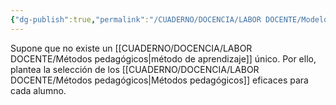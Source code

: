 ```yaml
---
{"dg-publish":true,"permalink":"/CUADERNO/DOCENCIA/LABOR DOCENTE/Modelo de adaptación a las diferencias del estudiante/"}
---
```


Supone que no existe un [[CUADERNO/DOCENCIA/LABOR DOCENTE/Métodos pedagógicos\|método de aprendizaje]] único. Por ello, plantea la selección de los [[CUADERNO/DOCENCIA/LABOR DOCENTE/Métodos pedagógicos\|Métodos pedagógicos]] eficaces para cada alumno.